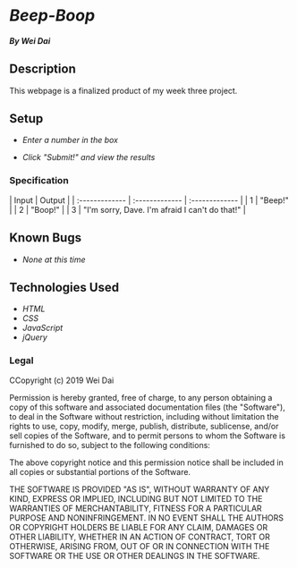 # _Beep-Boop_

#### _By Wei Dai_

## Description

This webpage is a finalized product of my week three project.

## Setup

* _Enter a number in the box_

* _Click "Submit!" and view the results_

### Specification
| Input | Output |
| :-------------     | :------------- | :------------- |
| 1 | "Beep!" |
| 2 | "Boop!" |
| 3 | "I'm sorry, Dave. I'm afraid I can't do that!" |

## Known Bugs

* _None at this time_

## Technologies Used

* _HTML_
* _CSS_
* _JavaScript_
* _jQuery_

### Legal

CCopyright (c) 2019 Wei Dai

Permission is hereby granted, free of charge, to any person obtaining a copy
of this software and associated documentation files (the "Software"), to deal
in the Software without restriction, including without limitation the rights
to use, copy, modify, merge, publish, distribute, sublicense, and/or sell
copies of the Software, and to permit persons to whom the Software is
furnished to do so, subject to the following conditions:

The above copyright notice and this permission notice shall be included in all
copies or substantial portions of the Software.

THE SOFTWARE IS PROVIDED "AS IS", WITHOUT WARRANTY OF ANY KIND, EXPRESS OR
IMPLIED, INCLUDING BUT NOT LIMITED TO THE WARRANTIES OF MERCHANTABILITY,
FITNESS FOR A PARTICULAR PURPOSE AND NONINFRINGEMENT. IN NO EVENT SHALL THE
AUTHORS OR COPYRIGHT HOLDERS BE LIABLE FOR ANY CLAIM, DAMAGES OR OTHER
LIABILITY, WHETHER IN AN ACTION OF CONTRACT, TORT OR OTHERWISE, ARISING FROM,
OUT OF OR IN CONNECTION WITH THE SOFTWARE OR THE USE OR OTHER DEALINGS IN THE
SOFTWARE.
